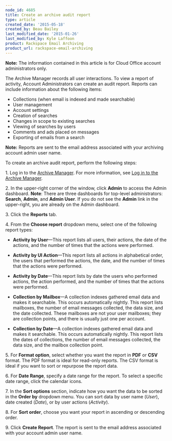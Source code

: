 ```yaml
---
node_id: 4685
title: Create an archive audit report
type: article
created_date: '2015-05-18'
created_by: Beau Bailey
last_modified_date: '2015-01-26'
last_modified_by: Kyle Laffoon
product: Rackspace Email Archiving
product_url: rackspace-email-archiving
---
```


**Note:** The information contained in this article is for Cloud Office
account administrators only.

The Archive Manager records all user interactions. To view a report of
activity, Account Administrators can create an audit report. Reports can
include information about the following items:

-   Collections (when email is indexed and made searchable)
-   User management
-   Account settings
-   Creation of searches
-   Changes in scope to existing searches
-   Viewing of searches by users
-   Comments and ads placed on messages
-   Exporting of emails from a search

**Note:** Reports are sent to the email address associated with your
archiving account admin user name.

To create an archive audit report, perform the following steps:

1\.  Log in to the [Archive
    Manager](https://cp.rackspace.com/Login.aspx?ReturnUrl=%2f).
    For more information, see [Log in to the Archive
    Manager](/how-to/log-in-to-the-archive-manager).

2\.  In the upper-right corner of the window, click **Admin** to access
    the Admin dashboard.
    **Note**<span>: There are three dashboards for top-level
    administrators:  **Search**, **Admin**, and **Admin User**. If you
    do not see the </span>**Admin**<span> link in the upper-right, you
    are already on the Admin dashboard.</span>

3\.  Click the **Reports** tab.

4\. From the **Choose report** dropdown menu, select one of the
    following report types:

-   **Activity by User**&mdash;This report lists all users, their actions,
    the date of the actions, and the number of times that the
    actions were performed.

-   **Activity by UI Action**&mdash;This report lists all actions in
    alphabetical order, the users that performed the actions, the
    date, and the number of times that the actions were performed.

-   **Activity by Date**&mdash;This report lists by date the users who
    performed actions, the action performed, and the number of times
    that the actions were performed.

-   **Collection by Mailbox**&mdash;A collection indexes gathered email
    data and makes it searchable. This occurs automatically nightly.
    This report lists mailboxes, the number of email messages
    collected, the data size, and the date collected. These
    mailboxes are not your user mailboxes; they are collection
    points, and there is usually just one per account.

-   **Collection by Date**&mdash;A collection indexes gathered email data
    and makes it searchable. This occurs automatically nightly. This
    report lists the dates of collections, the number of email
    messages collected, the data size, and the mailbox collection
    point.


5\. For **Format option**, select whether you want the report in **PDF**
    or **CSV** format. The PDF format is ideal for read-only reports.
    The CSV format is ideal if you want to sort or repurpose the report
    data.

6\.  For **Date Range**, specify a date range for the report. To select a
    specific date range, click the calendar icons.

7\.  In the **Sort options** section, indicate how you want the data to
    be sorted in the **Order by** dropdown menu. You can sort data by
    user name (*User*), date created (*Date*), or by user actions
    (*Activity*).

8\. For **Sort order**, choose you want your report in ascending or
    descending order.

9\.  Click **Create Report**. The report is sent to the email address
    associated with your account admin user name.
